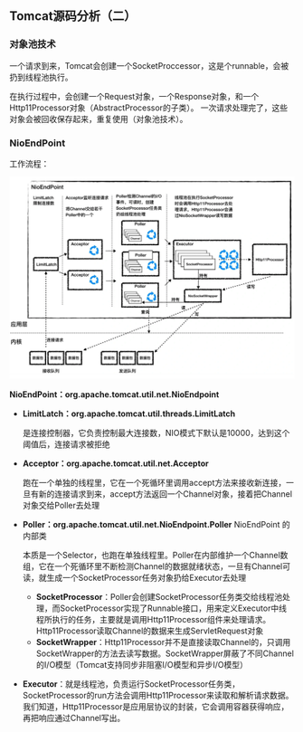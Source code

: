 ## Tomcat源码分析（二）



### 对象池技术

一个请求到来，Tomcat会创建一个SocketProccessor，这是个runnable，会被扔到线程池执行。

在执行过程中，会创建一个Request对象，一个Response对象，和一个Http11Processor对象（AbstractProcessor的子类）。
一次请求处理完了，这些对象会被回收保存起来，重复使用（对象池技术）。



### NioEndPoint

工作流程：

<img src="assets/image-20210916215957160.png" alt="image-20210916215957160" style="zoom:50%;" />

**NioEndPoint：org.apache.tomcat.util.net.NioEndpoint**

- **LimitLatch：org.apache.tomcat.util.threads.LimitLatch**

  是连接控制器，它负责控制最大连接数，NIO模式下默认是10000，达到这个阈值后，连接请求被拒绝

- **Acceptor：org.apache.tomcat.util.net.Acceptor**

  跑在一个单独的线程里，它在一个死循环里调用accept方法来接收新连接，一旦有新的连接请求到来，accept方法返回一个Channel对象，接着把Channel对象交给Poller去处理

- **Poller：org.apache.tomcat.util.net.NioEndpoint.Poller**  NioEndPoint 的内部类

  本质是一个Selector，也跑在单独线程里。Poller在内部维护一个Channel数组，它在一个死循环里不断检测Channel的数据就绪状态，一旦有Channel可读，就生成一个SocketProcessor任务对象扔给Executor去处理

  - **SocketProcessor**：Poller会创建SocketProcessor任务类交给线程池处理，而SocketProcessor实现了Runnable接口，用来定义Executor中线程所执行的任务，主要就是调用Http11Processor组件来处理请求。Http11Processor读取Channel的数据来生成ServletRequest对象
  - **SocketWrapper**：Http11Processor并不是直接读取Channel的，只调用SocketWrapper的方法去读写数据。SocketWrapper屏蔽了不同Channel的I/O模型（Tomcat支持同步非阻塞I/O模型和异步I/O模型）

- **Executor**：就是线程池，负责运行SocketProcessor任务类，SocketProcessor的run方法会调用Http11Processor来读取和解析请求数据。我们知道，Http11Processor是应用层协议的封装，它会调用容器获得响应，再把响应通过Channel写出。

